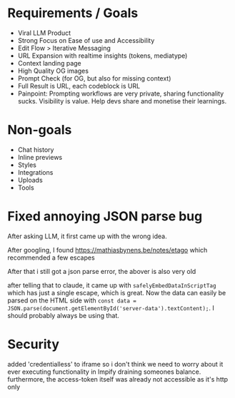 # Requirements / Goals

- Viral LLM Product
- Strong Focus on Ease of use and Accessibility
- Edit Flow > Iterative Messaging
- URL Expansion with realtime insights (tokens, mediatype)
- Context landing page
- High Quality OG images
- Prompt Check (for OG, but also for missing context)
- Full Result is URL, each codeblock is URL
- Painpoint: Prompting workflows are very private, sharing functionality sucks. Visibility is value. Help devs share and monetise their learnings.

# Non-goals

- Chat history
- Inline previews
- Styles
- Integrations
- Uploads
- Tools

# Fixed annoying JSON parse bug

After asking LLM, it first came up with the wrong idea.

After googling, I found https://mathiasbynens.be/notes/etago which recommended a few escapes

After that i still got a json parse error, the abover is also very old

after telling that to claude, it came up with `safelyEmbedDataInScriptTag` which has just a single escape, which is great. Now the data can easily be parsed on the HTML side with `const data = JSON.parse(document.getElementById('server-data').textContent);`. I should probably always be using that.

# Security

added 'credentialless' to iframe so i don't think we need to worry about it ever executing functionality in lmpify draining someones balance. furthermore, the access-token itself was already not accessible as it's http only

